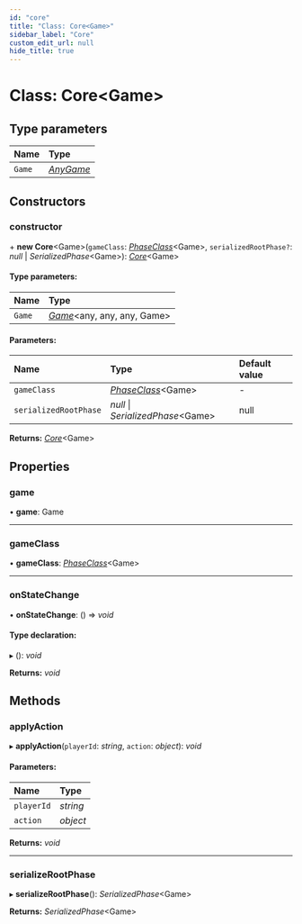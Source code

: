 ```yaml
---
id: "core"
title: "Class: Core<Game>"
sidebar_label: "Core"
custom_edit_url: null
hide_title: true
---
```


# Class: Core<Game\>

## Type parameters

Name | Type |
:------ | :------ |
`Game` | [*AnyGame*](../modules.md#anygame) |

## Constructors

### constructor

\+ **new Core**<Game\>(`gameClass`: [*PhaseClass*](../interfaces/phaseclass.md)<Game\>, `serializedRootPhase?`: *null* \| *SerializedPhase*<Game\>): [*Core*](core.md)<Game\>

#### Type parameters:

Name | Type |
:------ | :------ |
`Game` | [*Game*](game.md)<any, any, any, Game\> |

#### Parameters:

Name | Type | Default value |
:------ | :------ | :------ |
`gameClass` | [*PhaseClass*](../interfaces/phaseclass.md)<Game\> | - |
`serializedRootPhase` | *null* \| *SerializedPhase*<Game\> | null |

**Returns:** [*Core*](core.md)<Game\>

## Properties

### game

• **game**: Game

___

### gameClass

• **gameClass**: [*PhaseClass*](../interfaces/phaseclass.md)<Game\>

___

### onStateChange

• **onStateChange**: () => *void*

#### Type declaration:

▸ (): *void*

**Returns:** *void*

## Methods

### applyAction

▸ **applyAction**(`playerId`: *string*, `action`: *object*): *void*

#### Parameters:

Name | Type |
:------ | :------ |
`playerId` | *string* |
`action` | *object* |

**Returns:** *void*

___

### serializeRootPhase

▸ **serializeRootPhase**(): *SerializedPhase*<Game\>

**Returns:** *SerializedPhase*<Game\>
